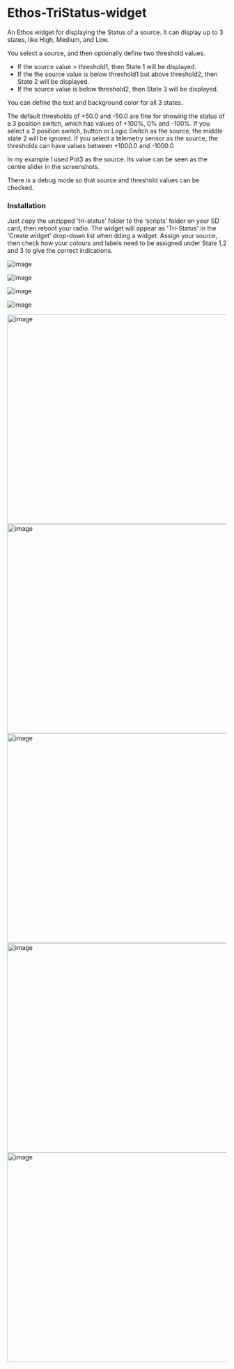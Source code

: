 # Ethos-TriStatus-widget
An Ethos widget for displaying the Status of a source. It can display up to 3 states, like High, Medium, and Low. 

You select a source, and then optionally define two threshold values.
- If the source value > threshold1, then State 1 will be displayed.
- If the the source value is below threshold1 but above threshold2, then State 2 will be displayed.
- If the source value is below threshold2, then State 3 will be displayed.

You can define the text and background color for all 3 states.

The default thresholds of +50.0 and -50.0 are fine for showing the status of a 3 position switch, which has values of +100%, 0% and -100%. If you select a 2 position switch, button or Logic Switch as the source, the middle state 2 will be ignored. If you select a telemetry sensor as the source, the thresholds can have values between +1000.0 and -1000.0

In my example I used Pot3 as the source. Its value can be seen as the centre slider in the screenshots.

There is a debug mode so that source and threshold values can be checked.

### Installation
Just copy the unzipped 'tri-status' folder to the ‘scripts’ folder on your SD card, then reboot your radio. The widget will appear as 'Tri-Status' in the 'Create widget' drop-down list when dding a widget. Assign your source, then check how your colours and labels need to be assigned under State 1,2 and 3 to give the correct indications.

![image](https://github.com/user-attachments/assets/82fe358f-0e4d-4938-b767-c239697dc6ba)

![image](https://github.com/user-attachments/assets/d26e2f5d-4747-4b21-8b6e-b755530f7698)

![image](https://github.com/user-attachments/assets/821f65bb-5ac0-4aa6-a9a2-c04ca2b5edd8)

![image](https://github.com/user-attachments/assets/cdf6f635-2fb5-4fe3-982b-8cc67effbcee)

<img width="800" height="480" alt="image" src="https://github.com/user-attachments/assets/3208948e-df6d-4aa4-9960-adb9646e0784" />


<img width="800" height="480" alt="image" src="https://github.com/user-attachments/assets/47959f60-8975-4eb8-926a-4a3923849407" />


<img width="800" height="480" alt="image" src="https://github.com/user-attachments/assets/336bf834-94c3-4fde-894d-7deadbae8630" />


<img width="800" height="480" alt="image" src="https://github.com/user-attachments/assets/3d11ca17-fcee-4e70-ba25-a638f2de752a" />


<img width="800" height="480" alt="image" src="https://github.com/user-attachments/assets/e3f63414-6aad-4c30-9174-469768cf3284" />











